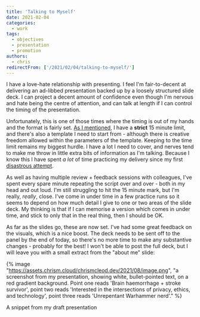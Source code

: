 ```yaml
---
title: 'Talking to Myself'
date: 2021-02-04
categories:
  - work
tags:
  - objectives
  - presentation
  - promotion
authors:
  - chris
redirectFrom: ['/2021/02/04/talking-to-myself/']
---
```


I have a love-hate relationship with presenting. I feel I'm fair-to-decent at delivering an ad-libbed presentation backed up by a loosely structured slide deck. I can project a decent amount of confidence even though I'm nervous and hate being the centre of attention, and can talk at length if I can control the timing of the presentation.

Unfortunately, this is one of those times where the timing is out of my hands and the format is fairly set. [As I mentioned](/2021/01/18/15-minutes/), I have a **strict** 15 minute limit, and there's also a template I need to start from - although there is creative freedom allowed within the parameters of the template. Keeping to the time limit remains my biggest hurdle. I have a lot I need to cover, and nerves tend to make me throw in little extra bits of information as I'm talking. Because I know this I have spent _a lot_ of time practicing my delivery since my first [disastrous attempt](/2021/01/26/8-minutes/).

As well as having multiple review + feedback sessions with colleagues, I've spent every spare minute repeating the script over and over - both in my head and out loud. I'm still struggling to hit the 15 minute mark, but I'm really, _really_, close. I've come in under time in a few practice runs so it seems to depend on how much detail I give to one or two areas of the slide deck. My thinking is that if I can memorise a version which comes in under time, and stick to only that in the real thing, then I should be OK.

As far as the slides go, these are now set. I've had some great feedback on the visuals, which is a nice boost. The deck needs to be sent off to the panel by the end of today, so there's no more time to make any substantive changes - probably for the best! I won't be able to post the full deck, but I will leave you with a small extract from the "about me" slide:

{% image "https://assets.chrism.cloud/chrismcleod.dev/2021/08/image.png", "a screenshot from my presentation, showing white, bullet-pointed text, on a red gradient background. Point one reads 'Brain haemorrhage + stroke survivor', point two reads 'Interested in the intersections of privacy, ethics, and technology', point three reads 'Unrepentant Warhammer nerd'." %}

A snippet from my draft presentation
